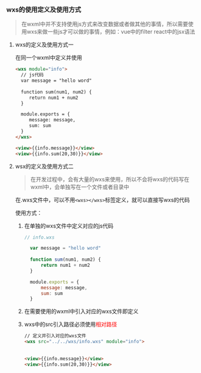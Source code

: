 ### wxs的使用定义及使用方式



> 在wxml中并不支持使用js方式来改变数据或者做其他的事情，所以需要使用wxs来做一些js才可以做的事情，例如：vue中的filter  react中的jsx语法

1. wxs的定义及使用方式一

   在同一个wxml中定义并使用

   ```html
   <wxs module="info">
     // js代码
     var message = "hello word"
     
     function sum(num1, num2) {
     	return num1 + num2
     }
   
     module.exports = {
     	message: message,
     	sum: sum
     }
   </wxs>
   
   <view>{{info.message}}</view>
   <view>{{info.sum(20,30)}}</view>
   ```

2. wsx的定义及使用方式二

   > 在开发过程中，会有大量的wxs来使用，所以不会将wxs的代码写在wxml中，会单独写在一个文件或者目录中

   在.wxs文件中，可以不用`<wxs></wxs>`标签定义，就可以直接写wxs的代码

   使用方式：

   1. 在单独的wxs文件中定义对应的js代码

      ```js
      // info.wxs	
      
      	var message = "hello word"
        
        function sum(num1, num2) {
        	return num1 + num2
        }
      
        module.exports = {
        	message: message,
        	sum: sum
        }
      ```

      

   2. 在需要使用的wxml中引入对应的wxs文件即定义

   3. wxs中的src引入路径必须使用<font color=red>相对路径</font>

      ```html
      // 定义并引入对应的wxs文件
      <wxs src="../../wxs/info.wxs" module="info">
        
       
      <view>{{info.message}}</view>  
      <view>{{info.sum(20,30)}}</view>
      ```

      

      